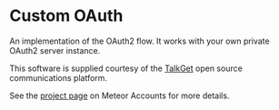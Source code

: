 # Custom OAuth

An implementation of the OAuth2 flow. It works with your own private OAuth2 server instance.

This software is supplied courtesy of the [TalkGet](https://caoliao.net.cn/) open source communications platform.

See the [project page](https://www.meteor.com/accounts) on Meteor Accounts for more details.
